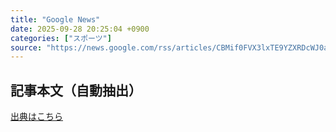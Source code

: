 ```yaml
---
title: "Google News"
date: 2025-09-28 20:25:04 +0900
categories: ["スポーツ"]
source: "https://news.google.com/rss/articles/CBMif0FVX3lxTE9YZXRDcWJ0a3cwc0tXWVpZOS1yY2RLZmM1RlNTdUNYUXFRbVpNTUVwOVpIX09fQ2VzcU82UDlaN0RDX3VfaDU3MEtkZ2ZuWXhBS0RmSWl4MXlCTnNKcHQ5VEE2VlVOUFdnU05iTElDeUl5R1FRdXRPZzRnbVozRFE?oc=5"
---
```


## 記事本文（自動抽出）
<body class="y0K44d EA71Tc" id="readabilityBody"></body>

[出典はこちら](https://news.google.com/rss/articles/CBMif0FVX3lxTE9YZXRDcWJ0a3cwc0tXWVpZOS1yY2RLZmM1RlNTdUNYUXFRbVpNTUVwOVpIX09fQ2VzcU82UDlaN0RDX3VfaDU3MEtkZ2ZuWXhBS0RmSWl4MXlCTnNKcHQ5VEE2VlVOUFdnU05iTElDeUl5R1FRdXRPZzRnbVozRFE?oc=5)
